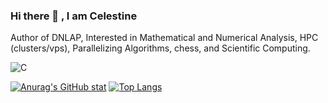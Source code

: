### Hi there 👋 , I am Celestine
Author of DNLAP, Interested in Mathematical and Numerical Analysis, HPC (clusters/vps), Parallelizing Algorithms, chess, and Scientific Computing.    


![C](https://img.shields.io/badge/c-%2300599C.svg?style=for-the-badge&logo=c&logoColor=white)



[![Anurag's GitHub stat](https://github-readme-stats.vercel.app/api?username=celestine1729&show_icons=true&theme=transparent)](https://github.com/anuraghazra/github-readme-stats)
[![Top Langs](https://github-readme-stats.vercel.app/api/top-langs/?username=celestine1729&show_icons=true&theme=transparent)](https://github.com/anuraghazra/github-readme-stats)

